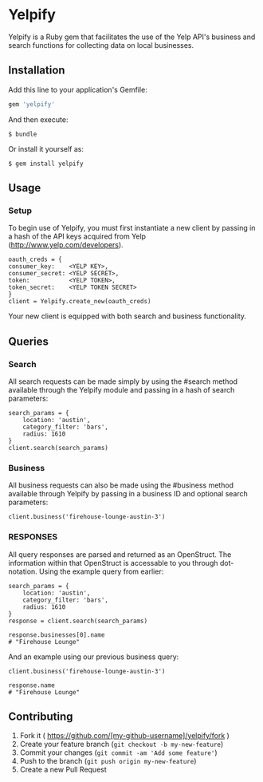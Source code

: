 # Yelpify

Yelpify is a Ruby gem that facilitates the use of the Yelp API's business and search functions for collecting data on local businesses.

## Installation

Add this line to your application's Gemfile:

```ruby
gem 'yelpify'
```

And then execute:

    $ bundle

Or install it yourself as:

    $ gem install yelpify

## Usage

### Setup

To begin use of Yelpify, you must first instantiate a new client by passing in a hash of the API keys acquired from Yelp (http://www.yelp.com/developers).

	oauth_creds = {
	consumer_key:    <YELP KEY>,
	consumer_secret: <YELP SECRET>,
	token:           <YELP TOKEN>,
	token_secret:    <YELP TOKEN SECRET>
	}
	client = Yelpify.create_new(oauth_creds)

Your new client is equipped with both search and business functionality.

## Queries

### Search

All search requests can be made simply by using the #search method available through the Yelpify module and passing in a hash of search parameters:

	search_params = {
		location: 'austin',
		category_filter: 'bars',
		radius: 1610
	}
	client.search(search_params)

### Business

All business requests can also be made using the #business method available through Yelpify by passing in a business ID and optional search parameters:

	client.business('firehouse-lounge-austin-3')

### RESPONSES

All query responses are parsed and returned as an OpenStruct. The information within that OpenStruct is accessable to you through dot-notation. Using the example query from earlier:

	search_params = {
		location: 'austin',
		category_filter: 'bars',
		radius: 1610
	}
	response = client.search(search_params)

	response.businesses[0].name
	# "Firehouse Lounge"

And an example using our previous business query:

	client.business('firehouse-lounge-austin-3')

	response.name
	# "Firehouse Lounge"


## Contributing

1. Fork it ( https://github.com/[my-github-username]/yelpify/fork )
2. Create your feature branch (`git checkout -b my-new-feature`)
3. Commit your changes (`git commit -am 'Add some feature'`)
4. Push to the branch (`git push origin my-new-feature`)
5. Create a new Pull Request

